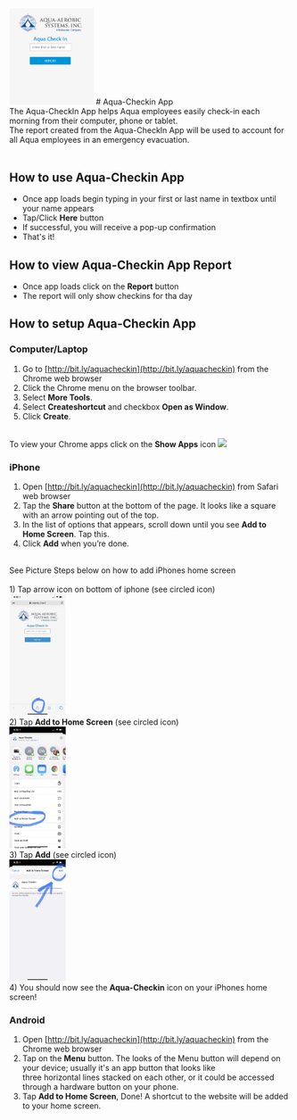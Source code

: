 <img src="al2.png" width="30%">
# Aqua-Checkin App
<br>
The Aqua-CheckIn App helps Aqua employees easily check-in each morning from their computer, phone or tablet. <br>
The report created from the Aqua-CheckIn App will be used to account for all Aqua employees in an emergency evacuation.<br>
<br>

## How to use Aqua-Checkin App
- Once app loads begin typing in your first or last name in textbox until your name appears
- Tap/Click <b>Here</b> button
- If successful, you will receive a pop-up confirmation 
- That's it!

## How to view Aqua-Checkin App Report
- Once app loads click on the <b>Report</b> button
- The report will only show checkins for tha day

## How to setup Aqua-Checkin App

### Computer/Laptop<br>

1) Go to [http://bit.ly/aquacheckin](http://bit.ly/aquacheckin) from the Chrome web browser<br>
2) Click the Chrome menu on the browser toolbar.<br>
3) Select <b>More Tools</b>.<br>
4) Select <b>Createshortcut</b> and checkbox <b>Open as Window</b>.<br>
5) Click <b>Create</b>.<br><br>

To view your Chrome apps click on the <b>Show Apps</b> icon <img src="https://i.imgur.com/fgSo4Yh.png" width="10%">
<br>

### iPhone<br>
1) Open [http://bit.ly/aquacheckin](http://bit.ly/aquacheckin) from Safari web browser<br>
2) Tap the <b>Share</b> button at the bottom of the page. It looks like a square with an arrow pointing out of the top.<br>
3) In the list of options that appears, scroll down until you see <b>Add to Home Screen</b>. Tap this.<br>
4) Click <b>Add</b> when you’re done.<br>
<br>
See Picture Steps below on how to add iPhones home screen<br><br>
1) Tap arrow icon on bottom of iphone (see circled icon)<br>
<img src="111.jpg" width="20%"><br>
2) Tap <b>Add to Home Screen</b> (see circled icon)<br>
<img src="222.jpg" width="20%"><br>
3) Tap <b>Add</b> (see circled icon)<br>
<img src="333.jpg" width="20%"><br>
4) You should now see the <b>Aqua-Checkin</b> icon on your iPhones home screen!

### Android<br>
1) Open [http://bit.ly/aquacheckin](http://bit.ly/aquacheckin) from the Chrome web browser<br>
2) Tap on the <b>Menu</b> button. The looks of the Menu button will depend on your device; usually it's an app button that looks like <br>three horizontal lines stacked on each other, or it could be accessed through a hardware button on your phone.<br>
3) Tap <b>Add to Home Screen</b>, Done! A shortcut to the website will be added to your home screen.<br>
